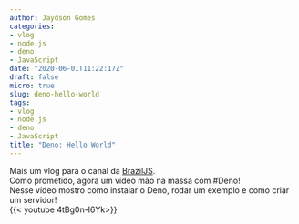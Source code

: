 ```yaml
---
author: Jaydson Gomes
categories:
- vlog
- node.js
- deno
- JavaScript
date: "2020-06-01T11:22:17Z"
draft: false
micro: true
slug: deno-hello-world
tags:
- vlog
- node.js
- deno
- JavaScript
title: "Deno: Hello World"
---
```

Mais um vlog para o canal da [BrazilJS](https://www.youtube.com/user/BrazilJS).  
Como prometido, agora um vídeo mão na massa com #Deno!  
Nesse vídeo mostro como instalar o Deno, rodar um exemplo e como criar um servidor!  
{{< youtube 4tBg0n-I6Yk>}}
